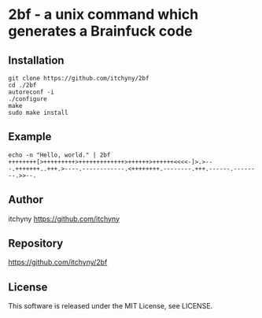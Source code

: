 # 2bf - a unix command which generates a Brainfuck code
## Installation

    git clone https://github.com/itchyny/2bf
    cd ./2bf
    autoreconf -i
    ./configure
    make
    sudo make install

## Example

    echo -n "Hello, world." | 2bf
    ++++++++[>+++++++++>+++++++++++++>++++++>++++++<<<<-]>.>---.+++++++..+++.>----.------------.<++++++++.--------.+++.------.--------.>>--.

## Author
itchyny <https://github.com/itchyny>

## Repository
https://github.com/itchyny/2bf

## License
This software is released under the MIT License, see LICENSE.
